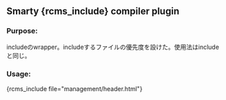 ## Smarty {rcms_include} compiler plugin

### Purpose:
includeのwrapper。includeするファイルの優先度を設けた。使用法はincludeと同じ。

### Usage:
{rcms_include file="management/header.html"}
